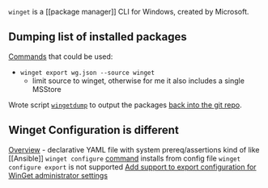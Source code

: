 `winget` is a [[package manager]] CLI for Windows, created by Microsoft.
## Dumping list of installed packages
[Commands](https://learn.microsoft.com/en-us/windows/package-manager/winget/#commands) that could be used:
- `winget export wg.json --source winget`
    - limit source to winget, otherwise for me it also includes a single MSStore

Wrote script [`wingetdump`](../win/wingetdump.ps1) to output the packages [back into the git repo](../win/wingetfile-DISCOVERY.txt).
## Winget Configuration is different
[Overview](https://learn.microsoft.com/en-us/windows/package-manager/configuration/) - declarative YAML file with system prereq/assertions kind of like [[Ansible]]
`winget configure` [command](https://learn.microsoft.com/en-us/windows/package-manager/winget/configure) installs from config file
`winget configure export` is not supported [Add support to export configuration for WinGet administrator settings](https://github.com/microsoft/winget-cli/issues/4211)
